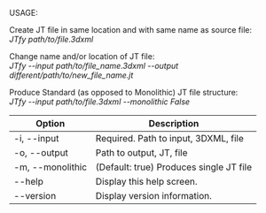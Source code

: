 USAGE:

Create JT file in same location and with same name as source file:  
*JTfy path/to/file.3dxml*

Change name and/or location of JT file:  
*JTfy --input path/to/file_name.3dxml --output different/path/to/new_file_name.jt*

Produce Standard (as opposed to Monolithic) JT file structure:  
*JTfy --input path/to/file.3dxml --monolithic False*

| Option           | Description                             |
| ---------------- | --------------------------------------- |
| -i, --input      | Required. Path to input, 3DXML, file    |
| -o, --output     | Path to output, JT, file                |
| -m, --monolithic | (Default: true) Produces single JT file |
| --help           | Display this help screen.               |
| --version        | Display version information.            |
